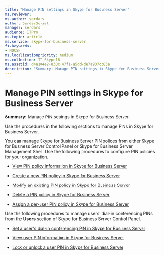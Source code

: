 ```yaml
---
title: "Manage PIN settings in Skype for Business Server"
ms.reviewer: 
ms.author: serdars
author: SerdarSoysal
manager: serdars
audience: ITPro
ms.topic: article
ms.service: skype-for-business-server
f1.keywords:
- NOCSH
ms.localizationpriority: medium
ms.collection: IT_Skype16
ms.assetid: d4a104e2-830c-47f1-a5dd-de7a937cc83a
description: "Summary: Manage PIN settings in Skype for Business Server."
---
```


# Manage PIN settings in Skype for Business Server
 
**Summary:** Manage PIN settings in Skype for Business Server.
  
Use the procedures in the following sections to manage PINs in Skype for Business Server.
  
You can manage Skype for Business Server PIN polices from either Skype for Business Server Control Panel or Skype for Business Server Management Shell. Use the following procedures to configure PIN policies for your organization.
  
- [View PIN policy information in Skype for Business Server](view-pin-policy-information.md)
    
- [Create a new PIN policy in Skype for Business Server](create-a-new-pin-policy.md)
    
- [Modify an existing PIN policy in Skype for Business Server](modify-an-existing-pin-policy.md)
    
- [Delete a PIN policy in Skype for Business Server](delete-a-pin-policy.md)
    
- [Assign a per-user PIN policy in Skype for Business Server](assign-a-per-user-pin-policy.md)
    
Use the following procedures to manage users' dial-in conferencing PINs from the **Users** section of Skype for Business Server Control Panel.
  
- [Set a user's dial-in conferencing PIN in Skype for Business Server](set-a-user-s-dial-in-conferencing-pin.md)
    
- [View user PIN information in Skype for Business Server](view-user-pin-information.md)
    
- [Lock or unlock a user PIN in Skype for Business Server](lock-or-unlock-a-user-pin.md)
    

